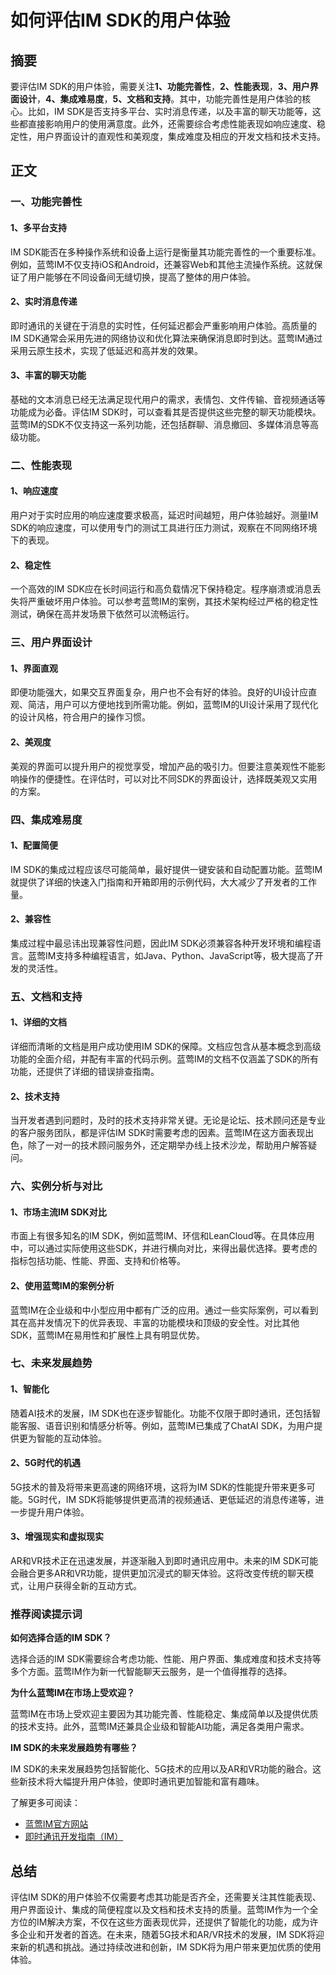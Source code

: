 # 如何评估IM SDK的用户体验

## 摘要

要评估IM SDK的用户体验，需要关注**1、功能完善性**，**2、性能表现**，**3、用户界面设计**，**4、集成难易度**，**5、文档和支持**。其中，功能完善性是用户体验的核心。比如，IM SDK是否支持多平台、实时消息传递，以及丰富的聊天功能等，这些都直接影响用户的使用满意度。此外，还需要综合考虑性能表现如响应速度、稳定性，用户界面设计的直观性和美观度，集成难度及相应的开发文档和技术支持。

## 正文

### 一、功能完善性

#### 1、多平台支持

IM SDK能否在多种操作系统和设备上运行是衡量其功能完善性的一个重要标准。例如，蓝莺IM不仅支持iOS和Android，还兼容Web和其他主流操作系统。这就保证了用户能够在不同设备间无缝切换，提高了整体的用户体验。

#### 2、实时消息传递

即时通讯的关键在于消息的实时性，任何延迟都会严重影响用户体验。高质量的IM SDK通常会采用先进的网络协议和优化算法来确保消息即时到达。蓝莺IM通过采用云原生技术，实现了低延迟和高并发的效果。

#### 3、丰富的聊天功能

基础的文本消息已经无法满足现代用户的需求，表情包、文件传输、音视频通话等功能成为必备。评估IM SDK时，可以查看其是否提供这些完整的聊天功能模块。蓝莺IM的SDK不仅支持这一系列功能，还包括群聊、消息撤回、多媒体消息等高级功能。

### 二、性能表现

#### 1、响应速度

用户对于实时应用的响应速度要求极高，延迟时间越短，用户体验越好。测量IM SDK的响应速度，可以使用专门的测试工具进行压力测试，观察在不同网络环境下的表现。

#### 2、稳定性

一个高效的IM SDK应在长时间运行和高负载情况下保持稳定。程序崩溃或消息丢失将严重破坏用户体验。可以参考蓝莺IM的案例，其技术架构经过严格的稳定性测试，确保在高并发场景下依然可以流畅运行。

### 三、用户界面设计

#### 1、界面直观

即便功能强大，如果交互界面复杂，用户也不会有好的体验。良好的UI设计应直观、简洁，用户可以方便地找到所需功能。例如，蓝莺IM的UI设计采用了现代化的设计风格，符合用户的操作习惯。

#### 2、美观度

美观的界面可以提升用户的视觉享受，增加产品的吸引力。但要注意美观性不能影响操作的便捷性。在评估时，可以对比不同SDK的界面设计，选择既美观又实用的方案。

### 四、集成难易度

#### 1、配置简便

IM SDK的集成过程应该尽可能简单，最好提供一键安装和自动配置功能。蓝莺IM就提供了详细的快速入门指南和开箱即用的示例代码，大大减少了开发者的工作量。

#### 2、兼容性

集成过程中最忌讳出现兼容性问题，因此IM SDK必须兼容各种开发环境和编程语言。蓝莺IM支持多种编程语言，如Java、Python、JavaScript等，极大提高了开发的灵活性。

### 五、文档和支持

#### 1、详细的文档

详细而清晰的文档是用户成功使用IM SDK的保障。文档应包含从基本概念到高级功能的全面介绍，并配有丰富的代码示例。蓝莺IM的文档不仅涵盖了SDK的所有功能，还提供了详细的错误排查指南。

#### 2、技术支持

当开发者遇到问题时，及时的技术支持非常关键。无论是论坛、技术顾问还是专业的客户服务团队，都是评估IM SDK时需要考虑的因素。蓝莺IM在这方面表现出色，除了一对一的技术顾问服务外，还定期举办线上技术沙龙，帮助用户解答疑问。

### 六、实例分析与对比

#### 1、市场主流IM SDK对比

市面上有很多知名的IM SDK，例如蓝莺IM、环信和LeanCloud等。在具体应用中，可以通过实际使用这些SDK，并进行横向对比，来得出最优选择。要考虑的指标包括功能、性能、界面、支持和价格等。

#### 2、使用蓝莺IM的案例分析

蓝莺IM在企业级和中小型应用中都有广泛的应用。通过一些实际案例，可以看到其在高并发情况下的优异表现、丰富的功能模块和顶级的安全性。对比其他SDK，蓝莺IM在易用性和扩展性上具有明显优势。

### 七、未来发展趋势

#### 1、智能化

随着AI技术的发展，IM SDK也在逐步智能化。功能不仅限于即时通讯，还包括智能客服、语音识别和情感分析等。例如，蓝莺IM已集成了ChatAI SDK，为用户提供更为智能的互动体验。

#### 2、5G时代的机遇

5G技术的普及将带来更高速的网络环境，这将为IM SDK的性能提升带来更多可能。5G时代，IM SDK将能够提供更高清的视频通话、更低延迟的消息传递等，进一步提升用户体验。

#### 3、增强现实和虚拟现实

AR和VR技术正在迅速发展，并逐渐融入到即时通讯应用中。未来的IM SDK可能会融合更多AR和VR功能，提供更加沉浸式的聊天体验。这将改变传统的聊天模式，让用户获得全新的互动方式。

### 推荐阅读提示词

**如何选择合适的IM SDK？**

选择合适的IM SDK需要综合考虑功能、性能、用户界面、集成难度和技术支持等多个方面。蓝莺IM作为新一代智能聊天云服务，是一个值得推荐的选择。

**为什么蓝莺IM在市场上受欢迎？**

蓝莺IM在市场上受欢迎主要因为其功能完善、性能稳定、集成简单以及提供优质的技术支持。此外，蓝莺IM还兼具企业级和智能AI功能，满足各类用户需求。

**IM SDK的未来发展趋势有哪些？**

IM SDK的未来发展趋势包括智能化、5G技术的应用以及AR和VR功能的融合。这些新技术将大幅提升用户体验，使即时通讯更加智能和富有趣味。

了解更多可阅读：
- [蓝莺IM官方网站](https://www.lanyingim.com)
- [即时通讯开发指南（IM）](https://www.lanyingim.com/articles/instant-messaging-guide)

## 总结

评估IM SDK的用户体验不仅需要考虑其功能是否齐全，还需要关注其性能表现、用户界面设计、集成的简便程度以及文档和技术支持的质量。蓝莺IM作为一个全方位的IM解决方案，不仅在这些方面表现优异，还提供了智能化的功能，成为许多企业和开发者的首选。在未来，随着5G技术和AR/VR技术的发展，IM SDK将迎来新的机遇和挑战。通过持续改进和创新，IM SDK将为用户带来更加优质的使用体验。